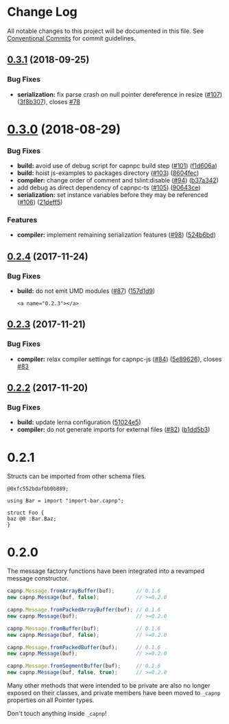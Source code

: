 # Change Log

All notable changes to this project will be documented in this file.
See [Conventional Commits](https://conventionalcommits.org) for commit guidelines.

<a name="0.3.1"></a>
## [0.3.1](https://github.com/jdiaz5513/capnp-ts/compare/v0.3.0...v0.3.1) (2018-09-25)


### Bug Fixes

* **serialization:** fix parse crash on null pointer dereference in resize ([#107](https://github.com/jdiaz5513/capnp-ts/issues/107)) ([3f8b307](https://github.com/jdiaz5513/capnp-ts/commit/3f8b307)), closes [#78](https://github.com/jdiaz5513/capnp-ts/issues/78)





<a name="0.3.0"></a>
# [0.3.0](https://github.com/jdiaz5513/capnp-ts/compare/v0.2.4...v0.3.0) (2018-08-29)


### Bug Fixes

* **build:** avoid use of debug script for capnpc build step ([#101](https://github.com/jdiaz5513/capnp-ts/issues/101)) ([f1d606a](https://github.com/jdiaz5513/capnp-ts/commit/f1d606a))
* **build:** hoist js-examples to packages directory ([#103](https://github.com/jdiaz5513/capnp-ts/issues/103)) ([8604fec](https://github.com/jdiaz5513/capnp-ts/commit/8604fec))
* **compiler:** change order of comment and tslint:disable ([#94](https://github.com/jdiaz5513/capnp-ts/issues/94)) ([b37a342](https://github.com/jdiaz5513/capnp-ts/commit/b37a342))
* add debug as direct dependency of capnpc-ts ([#105](https://github.com/jdiaz5513/capnp-ts/issues/105)) ([90643ce](https://github.com/jdiaz5513/capnp-ts/commit/90643ce))
* **serialization:** set instance variables before they may be referenced ([#106](https://github.com/jdiaz5513/capnp-ts/issues/106)) ([21deff5](https://github.com/jdiaz5513/capnp-ts/commit/21deff5))


### Features

* **compiler:** implement remaining serialization features ([#98](https://github.com/jdiaz5513/capnp-ts/issues/98)) ([524b6bd](https://github.com/jdiaz5513/capnp-ts/commit/524b6bd))





<a name="0.2.4"></a>
## [0.2.4](https://github.com/jdiaz5513/capnp-ts/compare/v0.2.3...v0.2.4) (2017-11-24)


### Bug Fixes

* **build:** do not emit UMD modules ([#87](https://github.com/jdiaz5513/capnp-ts/issues/87)) ([157d1d9](https://github.com/jdiaz5513/capnp-ts/commit/157d1d9))




      <a name="0.2.3"></a>
## [0.2.3](https://github.com/jdiaz5513/capnp-ts/compare/v0.2.2...v0.2.3) (2017-11-21)


### Bug Fixes

* **compiler:** relax compiler settings for capnpc-js ([#84](https://github.com/jdiaz5513/capnp-ts/issues/84)) ([5e89626](https://github.com/jdiaz5513/capnp-ts/commit/5e89626)), closes [#83](https://github.com/jdiaz5513/capnp-ts/issues/83)




<a name="0.2.2"></a>
## [0.2.2](https://github.com/jdiaz5513/capnp-ts/compare/v0.2.1...v0.2.2) (2017-11-20)


### Bug Fixes

* **build:** update lerna configuration ([51024e5](https://github.com/jdiaz5513/capnp-ts/commit/51024e5))
* **compiler:** do not generate imports for external files ([#82](https://github.com/jdiaz5513/capnp-ts/issues/82)) ([b1dd5b3](https://github.com/jdiaz5513/capnp-ts/commit/b1dd5b3))




# 0.2.1

Structs can be imported from other schema files.

```capnp
@0xfc552bdafbb0b889;

using Bar = import "import-bar.capnp";

struct Foo {
baz @0 :Bar.Baz;
}
```

# 0.2.0

The message factory functions have been integrated into a revamped message constructor.

```typescript
capnp.Message.fromArrayBuffer(buf);       // 0.1.6
new capnp.Message(buf, false);            // >=0.2.0

capnp.Message.fromPackedArrayBuffer(buf); // 0.1.6
new capnp.Message(buf);                   // >=0.2.0

capnp.Message.fromBuffer(buf);            // 0.1.6
new capnp.Message(buf, false);            // >=0.2.0

capnp.Message.fromPackedBuffer(buf);      // 0.1.6
new capnp.Message(buf);                   // >=0.2.0

capnp.Message.fromSegmentBuffer(buf);     // 0.1.6
new capnp.Message(buf, false, true);      // >=0.2.0
```

Many other methods that were intended to be private are also no longer exposed on their classes, and private members have been moved to `_capnp` properties on all Pointer types.

Don't touch anything inside `_capnp`!
